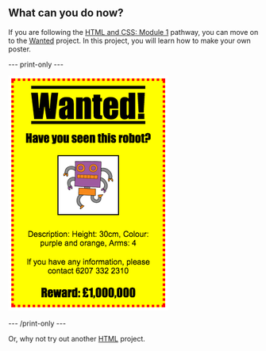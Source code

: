 ## What can you do now?

If you are following the [HTML and CSS: Module 1](https://projects.raspberrypi.org/en/pathways/webdev-module-1) pathway, you can move on to the [Wanted](https://projects.raspberrypi.org/en/projects/wanted) project. In this project, you will learn how to make your own poster.

--- print-only --- 

![ALT TEXT](images/wanted-final.png)

--- /print-only ---

Or, why not try out another [HTML](https://projects.raspberrypi.org/en/projects?software%5B%5D=html-css-javascript) project.